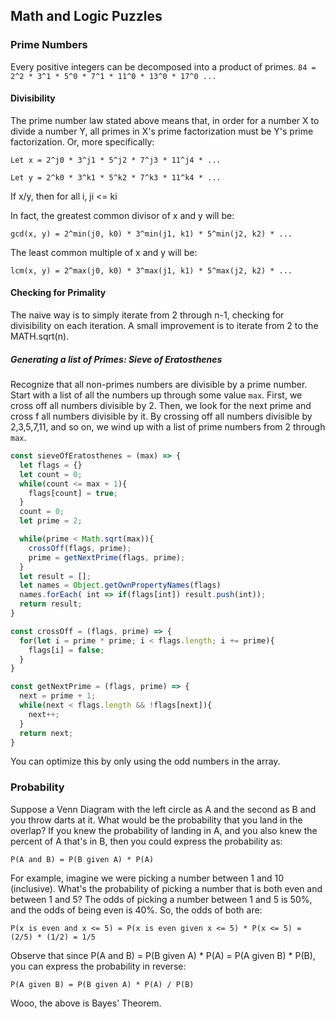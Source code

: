 ## Math and Logic Puzzles

### Prime Numbers
Every positive integers can be decomposed into a product of primes.
  `84 = 2^2 * 3^1 * 5^0 * 7^1 * 11^0 * 13^0 * 17^0 ...`

#### Divisibility
The prime number law stated above means that, in order for a number X to divide a number Y, all primes in X's prime factorization must be Y's prime factorization. Or, more specifically:

  `
  Let x = 2^j0 * 3^j1 * 5^j2 * 7^j3 * 11^j4 * ...
  `

  `
  Let y = 2^k0 * 3^k1 * 5^k2 * 7^k3 * 11^k4 * ...
  `

  If x/y, then for all i, ji <= ki

In fact, the greatest common divisor of x and y will be:

`
gcd(x, y) = 2^min(j0, k0) * 3^min(j1, k1) * 5^min(j2, k2) * ...
`

The least common multiple of x and y will be:

`
lcm(x, y) = 2^max(j0, k0) * 3^max(j1, k1) * 5^max(j2, k2) * ...
`

#### Checking for Primality
The naive way is to simply iterate from 2 through n-1, checking for divisibility on each iteration.
A small improvement is to iterate from 2 to the MATH.sqrt(n).

##### Generating a list of Primes: Sieve of Eratosthenes
Recognize that all non-primes numbers are divisible by a prime number.
Start with a list of all the numbers up through some value `max`. First, we cross off all numbers divisible by 2. Then, we look for the next prime and cross f all numbers divisible by it. By crossing off all numbers divisible by 2,3,5,7,11, and so on, we wind up with a list of prime numbers from 2 through `max`.

```javascript
const sieveOfEratosthenes = (max) => {
  let flags = {}
  let count = 0;
  while(count <= max + 1){
    flags[count] = true;
  }
  count = 0;
  let prime = 2;

  while(prime < Math.sqrt(max)){
    crossOff(flags, prime);
    prime = getNextPrime(flags, prime);
  }
  let result = [];
  let names = Object.getOwnPropertyNames(flags)
  names.forEach( int => if(flags[int]) result.push(int));
  return result;
}

const crossOff = (flags, prime) => {
  for(let i = prime * prime; i < flags.length; i += prime){
    flags[i] = false;
  }
}

const getNextPrime = (flags, prime) => {
  next = prime + 1;
  while(next < flags.length && !flags[next]){
    next++;
  }
  return next;
}
```

You can optimize this by only using the odd numbers in the array.

### Probability
Suppose a Venn Diagram with the left circle as A and the second as B and you throw darts at it. What would be the probability that you land in the overlap? If you knew the probability of landing in A, and you also knew the percent of A that's in B, then you could express the probability as:

`
P(A and B) = P(B given A) * P(A)
`

For example, imagine we were picking a number between 1 and 10 (inclusive). What's the probability of picking a number that is both even and between 1 and 5? The odds of picking a number between 1 and 5 is 50%, and the odds of being even is 40%. So, the odds of both are:

`
P(x is even and x <= 5) = P(x is even given x <= 5) * P(x <= 5)
                        = (2/5) * (1/2)
                        = 1/5
`

Observe that since P(A and B) = P(B given A) * P(A) = P(A given B) * P(B), you can express the probability in reverse:

`
P(A given B) = P(B given A) * P(A) / P(B)
`

Wooo, the above is Bayes' Theorem.
